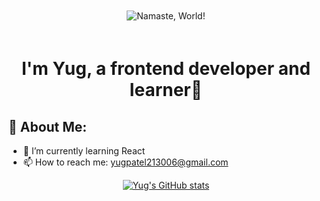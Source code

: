 <p align="center">
  <img src="https://user-images.githubusercontent.com/74038190/226190894-18e959ba-d458-4a94-ac44-790190f2a947.gif" alt="Namaste, World!" style="padding: 20px;"/>
</p>

<h1 align="center">I'm Yug, a frontend developer and learner🚀</h1>

<h2>💫 About Me:</h2>

- 🌱 I’m currently learning React
- 📫 How to reach me: yugpatel213006@gmail.com

<div align="center">
  <a href="https://github.com/yugp21">
    <img src="https://github-readme-stats.vercel.app/api?username=yugp21&show_icons=true&theme=radical" alt="Yug's GitHub stats" />
  </a>
</div>
